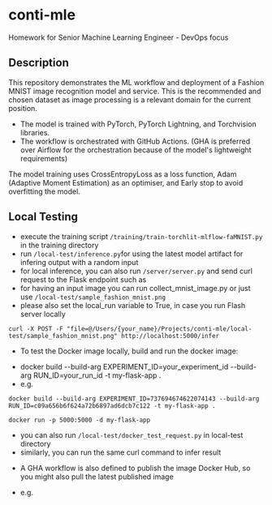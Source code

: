 # conti-mle
Homework for Senior Machine Learning Engineer - DevOps focus

## Description

This repository demonstrates the ML workflow and deployment of a Fashion MNIST image recognition model and service.
This is the recommended and chosen dataset as image processing is a relevant domain for the current position.

* The model is trained with PyTorch, PyTorch Lightning, and Torchvision libraries.
* The workflow is orchestrated with GitHub Actions.
  (GHA is preferred over Airflow for the orchestration because of the model's lightweight requirements)

The model training uses CrossEntropyLoss as a loss function, Adam (Adaptive Moment Estimation) as an optimiser, and Early stop to avoid overfitting the model.

## Local Testing

* execute the training script `/training/train-torchlit-mlflow-faMNIST.py` in the training directory
* run `/local-test/inference.py`for using the latest model artifact for infering output with a random input
* for local inference, you can also run `/server/server.py` and send curl request to the Flask endpoint such as
* for having an input image you can run collect_mnist_image.py or just use `/local-test/sample_fashion_mnist.png`
* please also set the local_run variable to True, in case you run Flash server locally
```
curl -X POST -F "file=@/Users/{your_name}/Projects/conti-mle/local-test/sample_fashion_mnist.png" http://localhost:5000/infer
```

* To test the Docker image locally, build and run the docker image:
- docker build --build-arg EXPERIMENT_ID=your_experiment_id --build-arg RUN_ID=your_run_id -t my-flask-app .
- e.g.
```
docker build --build-arg EXPERIMENT_ID=737694674622074143 --build-arg RUN_ID=c09a656b6f624a72b6897ad6dcb7c122 -t my-flask-app . 
```
```
docker run -p 5000:5000 -d my-flask-app
```
- you can also run `/local-test/docker_test_request.py` in local-test directory
- similarly, you can run the same curl command to infer result

* A GHA workflow is also defined to publish the image Docker Hub, so you might also pull the latest published image
- e.g.